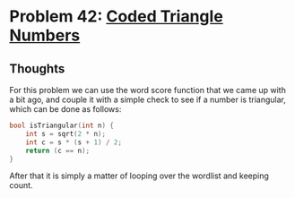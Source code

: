 # Problem 42: [Coded Triangle Numbers](https://projecteuler.net/problem=42)

## Thoughts
For this problem we can use the word score function that we came up with a bit ago, and couple it with a simple check to see if a number is triangular, which can be done as follows:

```cpp
bool isTriangular(int n) {
	int s = sqrt(2 * n);
	int c = s * (s + 1) / 2;
	return (c == n);
}
```
After that it is simply a matter of looping over the wordlist and keeping count.